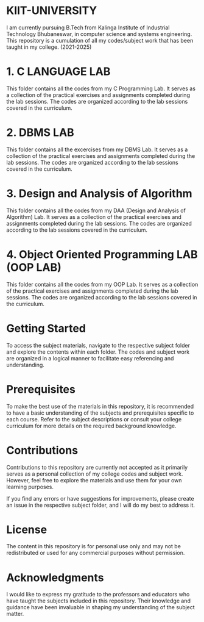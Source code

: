 # KIIT-UNIVERSITY

I am currently pursuing B.Tech from Kalinga Institute of Industrial Technology Bhubaneswar, in computer science and systems engineering.
This repository is a cumulation of all my codes/subject work that has been taught in my college. (2021-2025)

# 1. C LANGUAGE LAB

This folder contains all the codes from my C Programming Lab. It serves as a collection of the practical exercises and assignments completed during the lab sessions. The codes are organized according to the lab sessions covered in the curriculum.

# 2. DBMS LAB

This folder contains all the excercises from my DBMS Lab. It serves as a collection of the practical exercises and assignments completed during the lab sessions. The codes are organized according to the lab sessions covered in the curriculum.

# 3. Design and Analysis of Algorithm

This folder contains all the codes from my DAA (Design and Analysis of Algorithm) Lab. It serves as a collection of the practical exercises and assignments completed during the lab sessions. The codes are organized according to the lab sessions covered in the curriculum.

# 4. Object Oriented Programming LAB (OOP LAB)

This folder contains all the codes from my OOP Lab. It serves as a collection of the practical exercises and assignments completed during the lab sessions. The codes are organized according to the lab sessions covered in the curriculum.





# Getting Started
To access the subject materials, navigate to the respective subject folder and explore the contents within each folder. The codes and subject work are organized in a logical manner to facilitate easy referencing and understanding.

# Prerequisites
To make the best use of the materials in this repository, it is recommended to have a basic understanding of the subjects and prerequisites specific to each course. Refer to the subject descriptions or consult your college curriculum for more details on the required background knowledge.

# Contributions
Contributions to this repository are currently not accepted as it primarily serves as a personal collection of my college codes and subject work. However, feel free to explore the materials and use them for your own learning purposes.

If you find any errors or have suggestions for improvements, please create an issue in the respective subject folder, and I will do my best to address it.

# License
The content in this repository is for personal use only and may not be redistributed or used for any commercial purposes without permission.

# Acknowledgments
I would like to express my gratitude to the professors and educators who have taught the subjects included in this repository. Their knowledge and guidance have been invaluable in shaping my understanding of the subject matter.






